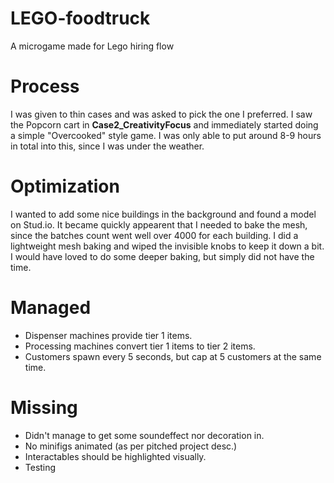 # LEGO-foodtruck
 A microgame made for Lego hiring flow

# Process
I was given to thin cases and was asked to pick the one I preferred. I saw the Popcorn cart in **Case2_CreativityFocus** and immediately started doing a simple "Overcooked" style game.
I was only able to put around 8-9 hours in total into this, since I was under the weather.

# Optimization
I wanted to add some nice buildings in the background and found a model on Stud.io. It became quickly appearent that I needed to bake the mesh, since the batches count went well over 4000 for each building.
I did a lightweight mesh baking and wiped the invisible knobs to keep it down a bit. I would have loved to do some deeper baking, but simply did not have the time.

# Managed
- Dispenser machines provide tier 1 items.
- Processing machines convert tier 1 items to tier 2 items.
- Customers spawn every 5 seconds, but cap at 5 customers at the same time.

# Missing
- Didn't manage to get some soundeffect nor decoration in.
- No minifigs animated (as per pitched project desc.)
- Interactables should be highlighted visually.
- Testing
